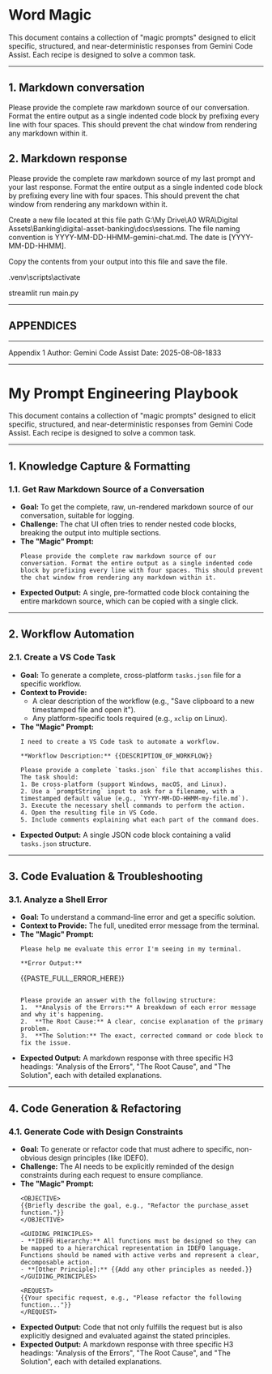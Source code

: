 # Word Magic

This document contains a collection of "magic prompts" designed to elicit specific, structured, and near-deterministic responses from Gemini Code Assist. Each recipe is designed to solve a common task.

---

## 1. Markdown conversation

Please provide the complete raw markdown source of our conversation. Format the entire output as a single indented code block by prefixing every line with four spaces. This should prevent the chat window from rendering any markdown within it.



## 2. Markdown response

Please provide the complete raw markdown source of my last prompt and your last response. Format the entire output as a single indented code block by prefixing every line with four spaces. This should prevent the chat window from rendering any markdown within it.

Create a new file located at this file path G:\My Drive\A0 WRA\Digital Assets\Banking\digital-asset-banking\docs\sessions.  The file naming convention is YYYY-MM-DD-HHMM-gemini-chat.md. The date is [YYYY-MM-DD-HHMM].

Copy the contents from your output into this file and save the file.


.venv\scripts\activate

streamlit run main.py



---

## APPENDICES

---
Appendix 1
Author: Gemini Code Assist
Date: 2025-08-08-1833

---

# My Prompt Engineering Playbook

This document contains a collection of "magic prompts" designed to elicit specific, structured, and near-deterministic responses from Gemini Code Assist. Each recipe is designed to solve a common task.

---

## 1. Knowledge Capture & Formatting

### 1.1. Get Raw Markdown Source of a Conversation

*   **Goal:** To get the complete, raw, un-rendered markdown source of our conversation, suitable for logging.
*   **Challenge:** The chat UI often tries to render nested code blocks, breaking the output into multiple sections.
*   **The "Magic" Prompt:**
    ```
    Please provide the complete raw markdown source of our conversation. Format the entire output as a single indented code block by prefixing every line with four spaces. This should prevent the chat window from rendering any markdown within it.
    ```
*   **Expected Output:** A single, pre-formatted code block containing the entire markdown source, which can be copied with a single click.

---

## 2. Workflow Automation

### 2.1. Create a VS Code Task

*   **Goal:** To generate a complete, cross-platform `tasks.json` file for a specific workflow.
*   **Context to Provide:**
    *   A clear description of the workflow (e.g., "Save clipboard to a new timestamped file and open it").
    *   Any platform-specific tools required (e.g., `xclip` on Linux).
*   **The "Magic" Prompt:**
    ```
    I need to create a VS Code task to automate a workflow.

    **Workflow Description:** {{DESCRIPTION_OF_WORKFLOW}}

    Please provide a complete `tasks.json` file that accomplishes this. The task should:
    1. Be cross-platform (support Windows, macOS, and Linux).
    2. Use a `promptString` input to ask for a filename, with a timestamped default value (e.g., `YYYY-MM-DD-HHMM-my-file.md`).
    3. Execute the necessary shell commands to perform the action.
    4. Open the resulting file in VS Code.
    5. Include comments explaining what each part of the command does.
    ```
*   **Expected Output:** A single JSON code block containing a valid `tasks.json` structure.

---

## 3. Code Evaluation & Troubleshooting

### 3.1. Analyze a Shell Error

*   **Goal:** To understand a command-line error and get a specific solution.
*   **Context to Provide:** The full, unedited error message from the terminal.
*   **The "Magic" Prompt:**
    ```
    Please help me evaluate this error I'm seeing in my terminal.

    **Error Output:**
    ```
    {{PASTE_FULL_ERROR_HERE}}
    ```

    Please provide an answer with the following structure:
    1.  **Analysis of the Errors:** A breakdown of each error message and why it's happening.
    2.  **The Root Cause:** A clear, concise explanation of the primary problem.
    3.  **The Solution:** The exact, corrected command or code block to fix the issue.
    ```
*   **Expected Output:** A markdown response with three specific H3 headings: "Analysis of the Errors", "The Root Cause", and "The Solution", each with detailed explanations.

---

## 4. Code Generation & Refactoring

### 4.1. Generate Code with Design Constraints

*   **Goal:** To generate or refactor code that must adhere to specific, non-obvious design principles (like IDEF0).
*   **Challenge:** The AI needs to be explicitly reminded of the design constraints during each request to ensure compliance.
*   **The "Magic" Prompt:**
    ```
    <OBJECTIVE>
    {{Briefly describe the goal, e.g., "Refactor the purchase_asset function."}}
    </OBJECTIVE>

    <GUIDING_PRINCIPLES>
    - **IDEF0 Hierarchy:** All functions must be designed so they can be mapped to a hierarchical representation in IDEF0 language. Functions should be named with active verbs and represent a clear, decomposable action.
    - **[Other Principle]:** {{Add any other principles as needed.}}
    </GUIDING_PRINCIPLES>

    <REQUEST>
    {{Your specific request, e.g., "Please refactor the following function..."}}
    </REQUEST>
    ```
*   **Expected Output:** Code that not only fulfills the request but is also explicitly designed and evaluated against the stated principles.
*   **Expected Output:** A markdown response with three specific H3 headings: "Analysis of the Errors", "The Root Cause", and "The Solution", each with detailed explanations.
